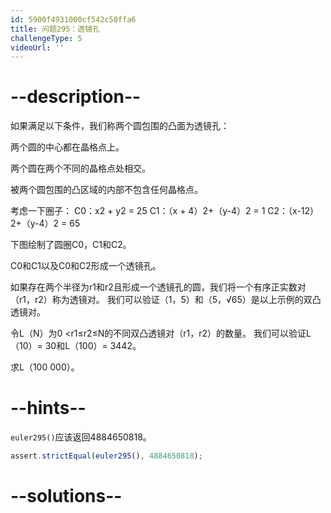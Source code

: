 ```yaml
---
id: 5900f4931000cf542c50ffa6
title: 问题295：透镜孔
challengeType: 5
videoUrl: ''
---
```


# --description--

如果满足以下条件，我们称两个圆包围的凸面为透镜孔：

两个圆的中心都在晶格点上。

两个圆在两个不同的晶格点处相交。

被两个圆包围的凸区域的内部不包含任何晶格点。

考虑一下圈子： C0：x2 + y2 = 25 C1：（x + 4）2+（y-4）2 = 1 C2：（x-12）2+（y-4）2 = 65

下图绘制了圆圈C0，C1和C2。

C0和C1以及C0和C2形成一个透镜孔。

如果存在两个半径为r1和r2且形成一个透镜孔的圆，我们将一个有序正实数对（r1，r2）称为透镜对。 我们可以验证（1，5）和（5，√65）是以上示例的双凸透镜对。

令L（N）为0 &lt;r1≤r2≤N的不同双凸透镜对（r1，r2）的数量。 我们可以验证L（10）= 30和L（100）= 3442。

求L（100 000）。

# --hints--

`euler295()`应该返回4884650818。

```js
assert.strictEqual(euler295(), 4884650818);
```

# --solutions--


